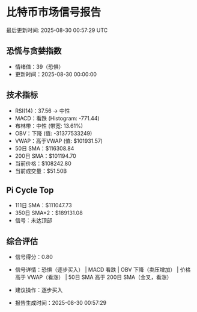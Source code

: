 # 比特币市场信号报告

最后更新时间: 2025-08-30 00:57:29 UTC

## 恐慌与贪婪指数
- 情绪值：39（恐惧）
- 更新时间：2025-08-30 00:00:00

## 技术指标
- RSI(14)：37.56 → 中性
- MACD：看跌 (Histogram: -771.44)
- 布林带：中性 (带宽: 13.61%)
- OBV：下降 (值: -31377533249)
- VWAP：高于VWAP (值: $101931.57)
- 50日 SMA：$116308.84
- 200日 SMA：$101194.70
- 当前价格：$108242.80
- 当前成交量：$51.50B

## Pi Cycle Top
- 111日 SMA：$111047.73
- 350日 SMA×2：$189131.08
- 信号：未达顶部

## 综合评估
- 信号得分：0.80
- 信号详情：恐惧（逐步买入） | MACD 看跌 | OBV 下降（卖压增加） | 价格高于 VWAP（看涨） | 50日 SMA 高于 200日 SMA（金叉，看涨）
- 建议操作：逐步买入

- 报告生成时间：2025-08-30 00:57:29